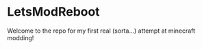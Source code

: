 LetsModReboot
=============

Welcome to the repo for my first real (sorta...) attempt at minecraft modding!
